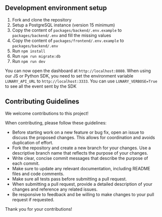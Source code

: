## Development environment setup

1. Fork and clone the repository
2. Setup a PostgreSQL instance (version 15 minimum)
3. Copy the content of `packages/backend/.env.example` to `packages/backend/.env` and fill the missing values
4. Copy the content of `packages/frontend/.env.example` to `packages/backend/.env`
5. Run `npm install`
6. Run `npm run migrate:db`
7. Run `npm run dev`

You can now open the dashboard at `http://localhost:8080`. When using our JS or Python SDK, you need to set the environment variable `LUNARY_API_URL` to `http://localhost:3333`. You can use `LUNARY_VERBOSE=True` to see all the event sent by the SDK

## Contributing Guidelines

We welcome contributions to this project!

When contributing, please follow these guidelines:

- Before starting work on a new feature or bug fix, open an issue to discuss the proposed changes. This allows for coordination and avoids duplication of effort.
- Fork the repository and create a new branch for your changes. Use a descriptive branch name that reflects the purpose of your changes.
- Write clear, concise commit messages that describe the purpose of each commit.
- Make sure to update any relevant documentation, including README files and code comments.
- Make sure all tests pass before submitting a pull request.
- When submitting a pull request, provide a detailed description of your changes and reference any related issues.
- Be responsive to feedback and be willing to make changes to your pull request if requested.

Thank you for your contributions!
